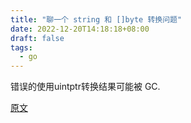```yaml
---
title: "聊一个 string 和 []byte 转换问题"
date: 2022-12-20T14:18:18+08:00
draft: false
tags:
  - go
---
```


错误的使用uintptr转换结果可能被 GC.

[原文](https://huoding.com/2021/10/14/964)
